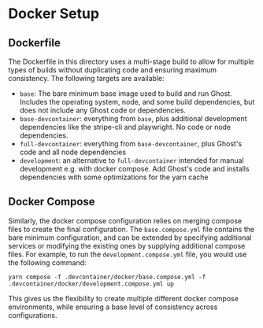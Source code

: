 # Docker Setup

## Dockerfile
The Dockerfile in this directory uses a multi-stage build to allow for multiple types of builds without duplicating code and ensuring maximum consistency. The following targets are available:
- `base`: The bare minimum base image used to build and run Ghost. Includes the operating system, node, and some build dependencies, but does not include any Ghost code or dependencies.
- `base-devcontainer`: everything from `base`, plus additional development dependencies like the stripe-cli and playwright. No code or node dependencies.
- `full-devcontainer`: everything from `base-devcontainer`, plus Ghost's code and all node dependencies
- `development`: an alternative to `full-devcontainer` intended for manual development e.g. with docker compose. Add Ghost's code and installs dependencies with some optimizations for the yarn cache

## Docker Compose
Similarly, the docker compose configuration relies on merging compose files to create the final configuration. The `base.compose.yml` file contains the bare minimum configuration, and can be extended by specifying additional services or modifying the existing ones by supplying additional compose files. For example, to run the `development.compose.yml` file, you would use the following command:

```
yarn compose -f .devcontainer/docker/base.compose.yml -f .devcontainer/docker/development.compose.yml up
```

This gives us the flexibility to create multiple different docker compose environments, while ensuring a base level of consistency across configurations.

